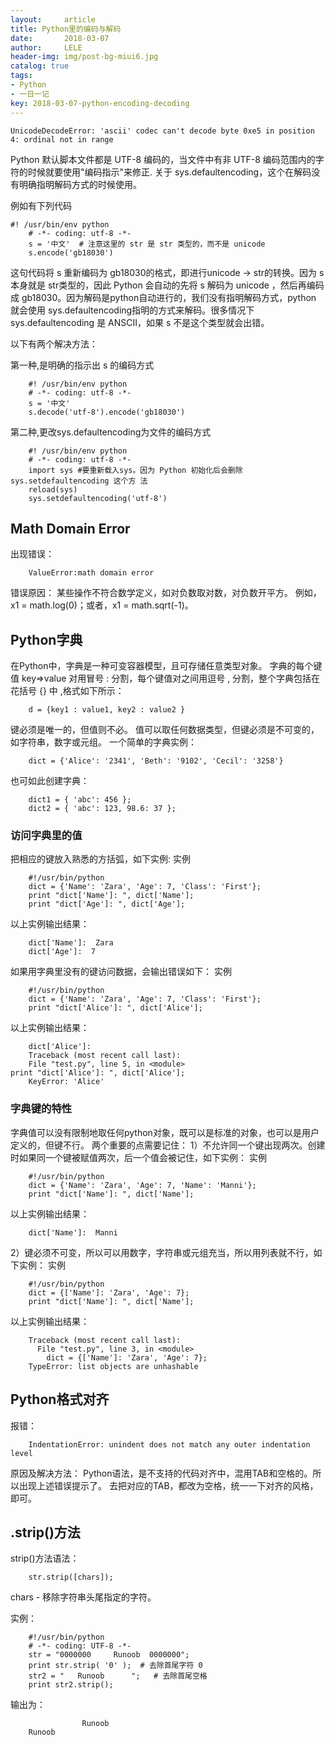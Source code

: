 ```yaml
---
layout:     article
title: Python里的编码与解码
date:       2018-03-07
author:     LELE
header-img: img/post-bg-miui6.jpg
catalog: true
tags:
- Python
- 一日一记
key: 2018-03-07-python-encoding-decoding
---
```



    UnicodeDecodeError: 'ascii' codec can't decode byte 0xe5 in position 4: ordinal not in range

Python 默认脚本文件都是 UTF-8 编码的，当文件中有非 UTF-8 编码范围内的字符的时候就要使用"编码指示"来修正. 关于 sys.defaultencoding，这个在解码没有明确指明解码方式的时候使用。
<!--more-->

例如有下列代码

    #! /usr/bin/env python   
    	# -*- coding: utf-8 -*-   
    	s = '中文'  # 注意这里的 str 是 str 类型的，而不是 unicode   
    	s.encode('gb18030')    

这句代码将 s 重新编码为 gb18030的格式，即进行unicode -> str的转换。因为 s 本身就是 str类型的，因此 Python 会自动的先将 s 解码为 unicode ，然后再编码成 gb18030。因为解码是python自动进行的，我们没有指明解码方式，python 就会使用 sys.defaultencoding指明的方式来解码。很多情况下 sys.defaultencoding 是 ANSCII，如果 s 不是这个类型就会出错。

以下有两个解决方法：

第一种,是明确的指示出 s 的编码方式

		#! /usr/bin/env python 
		# -*- coding: utf-8 -*- 
		s = '中文' 
		s.decode('utf-8').encode('gb18030') 

第二种,更改sys.defaultencoding为文件的编码方式

		#! /usr/bin/env python 
		# -*- coding: utf-8 -*- 
		import sys #要重新载入sys。因为 Python 初始化后会删除 sys.setdefaultencoding 这个方 法
		reload(sys) 
		sys.setdefaultencoding('utf-8')

## Math Domain Error
出现错误：
		
		ValueError:math domain error

错误原因：
某些操作不符合数学定义，如对负数取对数，对负数开平方。
例如，x1 = math.log(0)；或者，x1 = math.sqrt(-1)。

## Python字典
在Python中，字典是一种可变容器模型，且可存储任意类型对象。
字典的每个键值 key=>value 对用冒号 : 分割，每个键值对之间用逗号 , 分割，整个字典包括在花括号 {} 中 ,格式如下所示：

		d = {key1 : value1, key2 : value2 }

键必须是唯一的，但值则不必。
值可以取任何数据类型，但键必须是不可变的，如字符串，数字或元组。
一个简单的字典实例：

		dict = {'Alice': '2341', 'Beth': '9102', 'Cecil': '3258'}

也可如此创建字典：

		dict1 = { 'abc': 456 };
		dict2 = { 'abc': 123, 98.6: 37 };

### 访问字典里的值
把相应的键放入熟悉的方括弧，如下实例:
实例

		#!/usr/bin/python
		dict = {'Name': 'Zara', 'Age': 7, 'Class': 'First'};
		print "dict['Name']: ", dict['Name'];
		print "dict['Age']: ", dict['Age'];

以上实例输出结果：

		dict['Name']:  Zara
		dict['Age']:  7

如果用字典里没有的键访问数据，会输出错误如下：
实例

		#!/usr/bin/python
		dict = {'Name': 'Zara', 'Age': 7, 'Class': 'First'};
		print "dict['Alice']: ", dict['Alice'];

以上实例输出结果：

		dict['Alice']: 
		Traceback (most recent call last):
  		File "test.py", line 5, in <module>
    print "dict['Alice']: ", dict['Alice'];
		KeyError: 'Alice'

### 字典键的特性
字典值可以没有限制地取任何python对象，既可以是标准的对象，也可以是用户定义的，但键不行。
两个重要的点需要记住：
1）不允许同一个键出现两次。创建时如果同一个键被赋值两次，后一个值会被记住，如下实例：
实例

		#!/usr/bin/python
		dict = {'Name': 'Zara', 'Age': 7, 'Name': 'Manni'};
		print "dict['Name']: ", dict['Name'];

以上实例输出结果：

		dict['Name']:  Manni

2）键必须不可变，所以可以用数字，字符串或元组充当，所以用列表就不行，如下实例：
实例

		#!/usr/bin/python
		dict = {['Name']: 'Zara', 'Age': 7};
		print "dict['Name']: ", dict['Name'];

以上实例输出结果：

		Traceback (most recent call last):
		  File "test.py", line 3, in <module>
		    dict = {['Name']: 'Zara', 'Age': 7};
		TypeError: list objects are unhashable

## Python格式对齐
报错：

		IndentationError: unindent does not match any outer indentation level

原因及解决方法：
	Python语法，是不支持的代码对齐中，混用TAB和空格的。所以出现上述错误提示了。
	去把对应的TAB，都改为空格，统一一下对齐的风格，即可。
	 
## .strip()方法
strip()方法语法：

		str.strip([chars]);

chars - 移除字符串头尾指定的字符。

实例：

		#!/usr/bin/python
		# -*- coding: UTF-8 -*- 
		str = "0000000     Runoob  0000000"; 
		print str.strip( '0' );  # 去除首尾字符 0
		str2 = "   Runoob      ";   # 去除首尾空格
		print str2.strip();

输出为：

		            Runoob  
		Runoob
